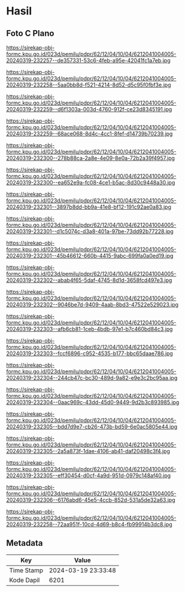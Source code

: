 # Hasil

## Foto C Plano

https://sirekap-obj-formc.kpu.go.id/023d/pemilu/pdpr/62/12/04/10/04/6212041004005-20240319-232257--de357331-53c6-4feb-a95e-42041fc1a7eb.jpg

https://sirekap-obj-formc.kpu.go.id/023d/pemilu/pdpr/62/12/04/10/04/6212041004005-20240319-232258--5aa0bb8d-f521-4214-8d52-d5c95f0fbf3e.jpg

https://sirekap-obj-formc.kpu.go.id/023d/pemilu/pdpr/62/12/04/10/04/6212041004005-20240319-232259--d6f1303a-003d-4760-912f-ce23d8345191.jpg

https://sirekap-obj-formc.kpu.go.id/023d/pemilu/pdpr/62/12/04/10/04/6212041004005-20240319-232259--68ace068-8d4c-4cc1-8fef-d14739b70239.jpg

https://sirekap-obj-formc.kpu.go.id/023d/pemilu/pdpr/62/12/04/10/04/6212041004005-20240319-232300--278b88ca-2a8e-4e09-8e0a-72b2a39f4957.jpg

https://sirekap-obj-formc.kpu.go.id/023d/pemilu/pdpr/62/12/04/10/04/6212041004005-20240319-232300--ea652e9a-fc08-4ce1-b5ac-8d30c9448a30.jpg

https://sirekap-obj-formc.kpu.go.id/023d/pemilu/pdpr/62/12/04/10/04/6212041004005-20240319-232301--3897b8dd-bb9a-41e8-bf12-191c92ae0a83.jpg

https://sirekap-obj-formc.kpu.go.id/023d/pemilu/pdpr/62/12/04/10/04/6212041004005-20240319-232301--d1c5074c-d3a8-401a-97be-73dd92b77228.jpg

https://sirekap-obj-formc.kpu.go.id/023d/pemilu/pdpr/62/12/04/10/04/6212041004005-20240319-232301--45b46612-660b-4415-9abc-699fa0a0ed19.jpg

https://sirekap-obj-formc.kpu.go.id/023d/pemilu/pdpr/62/12/04/10/04/6212041004005-20240319-232302--abab4f65-5daf-4745-8d1d-3658fcd497e3.jpg

https://sirekap-obj-formc.kpu.go.id/023d/pemilu/pdpr/62/12/04/10/04/6212041004005-20240319-232302--9046be7d-9409-4aab-8bd3-47522e529023.jpg

https://sirekap-obj-formc.kpu.go.id/023d/pemilu/pdpr/62/12/04/10/04/6212041004005-20240319-232303--afb6cb81-1ceb-4bdb-97e1-b7c460bd84c3.jpg

https://sirekap-obj-formc.kpu.go.id/023d/pemilu/pdpr/62/12/04/10/04/6212041004005-20240319-232303--fccf6896-c952-4535-b177-bbc65daae786.jpg

https://sirekap-obj-formc.kpu.go.id/023d/pemilu/pdpr/62/12/04/10/04/6212041004005-20240319-232304--244cb47c-bc30-489d-9a82-e9e3c2bc95aa.jpg

https://sirekap-obj-formc.kpu.go.id/023d/pemilu/pdpr/62/12/04/10/04/6212041004005-20240319-232304--0aac969c-43dd-45d0-9449-9d2b3c893985.jpg

https://sirekap-obj-formc.kpu.go.id/023d/pemilu/pdpr/62/12/04/10/04/6212041004005-20240319-232305--bdd7d9e7-cb26-473b-bd59-6e0ac5805e44.jpg

https://sirekap-obj-formc.kpu.go.id/023d/pemilu/pdpr/62/12/04/10/04/6212041004005-20240319-232305--2a5a873f-1dae-4106-ab41-daf20498c3f4.jpg

https://sirekap-obj-formc.kpu.go.id/023d/pemilu/pdpr/62/12/04/10/04/6212041004005-20240319-232305--eff30454-d0cf-4a9d-951d-0979c148af40.jpg

https://sirekap-obj-formc.kpu.go.id/023d/pemilu/pdpr/62/12/04/10/04/6212041004005-20240319-232306--6176abd6-45e5-4ccb-852d-531a5de32a63.jpg

https://sirekap-obj-formc.kpu.go.id/023d/pemilu/pdpr/62/12/04/10/04/6212041004005-20240319-232258--72aa951f-10cd-4d69-b8c4-fb99914b3dc8.jpg


## Metadata

| Key        | Value               |
| ---------- | ------------------- |
| Time Stamp | 2024-03-19 23:33:48 |
| Kode Dapil | 6201                |




